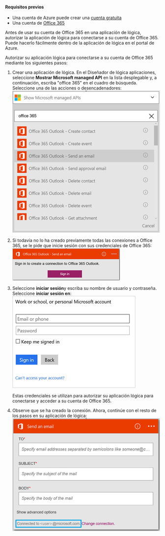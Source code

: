 #### <a name="prerequisites"></a>Requisitos previos
- Una cuenta de Azure puede crear una [cuenta gratuita](https://azure.microsoft.com/free)
- Una cuenta de [Office 365](https://office365.com)  

Antes de usar su cuenta de Office 365 en una aplicación de lógica, autorizar la aplicación de lógica para conectarse a su cuenta de Office 365. Puede hacerlo fácilmente dentro de la aplicación de lógica en el portal de Azure.  

Autorizar su aplicación lógica para conectarse a su cuenta de Office 365 mediante los siguientes pasos:

1. Crear una aplicación de lógica. En el Diseñador de lógica aplicaciones, seleccione **Mostrar Microsoft managed API** en la lista desplegable y, a continuación, escriba "office 365" en el cuadro de búsqueda. Seleccione una de las acciones o desencadenadores:  
    ![Paso de creación de conexión de Office 365](./media/connectors-create-api-office365-outlook/office365-sendemail.png)  

2. Si todavía no lo ha creado previamente todas las conexiones a Office 365, se le pide que inicie sesión con sus credenciales de Office 365:  
    ![Paso de creación de conexión de Office 365](./media/connectors-create-api-office365-outlook/office365-signin.png)  

3. Seleccione **iniciar sesión**y escriba su nombre de usuario y contraseña. Seleccione **iniciar sesión en**:  
    ![Paso de creación de conexión de Office 365](./media/connectors-create-api-office365-outlook/office365-usernamepassword.png)

    Estas credenciales se utilizan para autorizar su aplicación lógica para conectarse y acceder a su cuenta de Office 365. 

4. Observe que se ha creado la conexión. Ahora, continúe con el resto de los pasos en su aplicación de lógica:   
    ![Paso de creación de conexión de Office 365](./media/connectors-create-api-office365-outlook/office365-sendemailproperties.png)  
  